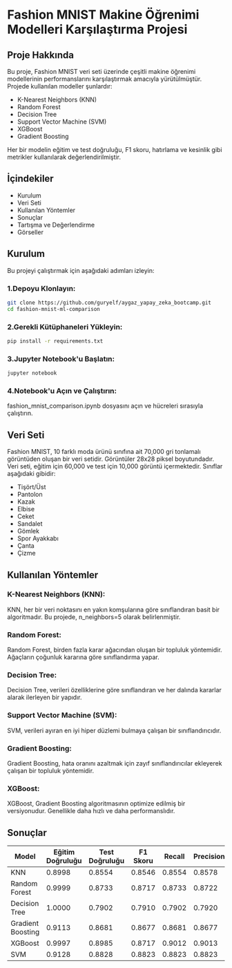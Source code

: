 # Fashion MNIST Makine Öğrenimi Modelleri Karşılaştırma Projesi

## Proje Hakkında
  Bu proje, Fashion MNIST veri seti üzerinde çeşitli makine öğrenimi modellerinin performanslarını karşılaştırmak amacıyla yürütülmüştür. Projede kullanılan modeller şunlardır:

- K-Nearest Neighbors (KNN)
- Random Forest
- Decision Tree
- Support Vector Machine (SVM)
- XGBoost
- Gradient Boosting

Her bir modelin eğitim ve test doğruluğu, F1 skoru, hatırlama ve kesinlik gibi metrikler kullanılarak değerlendirilmiştir.


## İçindekiler

- Kurulum
- Veri Seti
- Kullanılan Yöntemler
- Sonuçlar
- Tartışma ve Değerlendirme
- Görseller

## Kurulum

Bu projeyi çalıştırmak için aşağıdaki adımları izleyin:

### 1.Depoyu Klonlayın:

```sh
git clone https://github.com/guryelf/aygaz_yapay_zeka_bootcamp.git
cd fashion-mnist-ml-comparison

```
### 2.Gerekli Kütüphaneleri Yükleyin:

```sh
pip install -r requirements.txt
```

### 3.Jupyter Notebook'u Başlatın:

```sh
jupyter notebook
```
### 4.Notebook'u Açın ve Çalıştırın:

fashion_mnist_comparison.ipynb dosyasını açın ve hücreleri sırasıyla çalıştırın.

## Veri Seti

Fashion MNIST, 10 farklı moda ürünü sınıfına ait 70,000 gri tonlamalı görüntüden oluşan bir veri setidir. Görüntüler 28x28 piksel boyutundadır. Veri seti, eğitim için 60,000 ve test için 10,000 görüntü içermektedir. Sınıflar aşağıdaki gibidir:

- Tişört/Üst
- Pantolon
- Kazak
- Elbise
- Ceket
- Sandalet
- Gömlek
- Spor Ayakkabı
- Çanta
- Çizme

## Kullanılan Yöntemler

### K-Nearest Neighbors (KNN):
KNN, her bir veri noktasını en yakın komşularına göre sınıflandıran basit bir algoritmadır. Bu projede, n_neighbors=5 olarak belirlenmiştir.

### Random Forest:
Random Forest, birden fazla karar ağacından oluşan bir topluluk yöntemidir. Ağaçların çoğunluk kararına göre sınıflandırma yapar.

### Decision Tree:
Decision Tree, verileri özelliklerine göre sınıflandıran ve her dalında kararlar alarak ilerleyen bir yapıdır.

### Support Vector Machine (SVM):
SVM, verileri ayıran en iyi hiper düzlemi bulmaya çalışan bir sınıflandırıcıdır.

### Gradient Boosting:
Gradient Boosting, hata oranını azaltmak için zayıf sınıflandırıcılar ekleyerek çalışan bir topluluk yöntemidir.

### XGBoost:
XGBoost, Gradient Boosting algoritmasının optimize edilmiş bir versiyonudur. Genellikle daha hızlı ve daha performanslıdır.

## Sonuçlar

| Model | Eğitim Doğruluğu | Test Doğruluğu | F1 Skoru | Recall | Precision |
|----------|----------|----------|----------|----------|----------|
| KNN | 0.8998 | 0.8554 | 0.8546 | 0.8554 | 0.8578 |
| Random Forest | 0.9999 | 0.8733 | 0.8717 | 0.8733 | 0.8722 |
| Decision Tree | 1.0000 | 0.7902 | 0.7910 | 0.7902 | 0.7920 |
| Gradient Boosting | 0.9113 | 0.8681 | 0.8677 | 0.8681 | 0.8677 |
| XGBoost | 0.9997 | 0.8985 | 0.8717 | 0.9012 | 0.9013 |
| SVM | 0.9128 | 0.8828 | 0.8823 | 0.8823 | 0.8823 |
